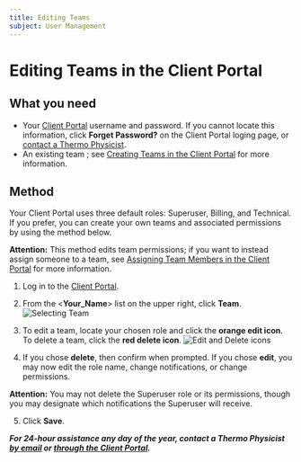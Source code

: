 ```yaml
---
title: Editing Teams
subject: User Management
---
```


# Editing Teams in the Client Portal

## What you need
* Your [Client Portal](https://core.thermo.io/login/) username and password. If you cannot locate this information, click **Forget Password?** on the Client Portal loging page, or [contact a Thermo Physicist](mailto:physicists@thermo.io).
* An existing team ; see [Creating Teams in the Client Portal](https://www.thermo.io/how-to/client-portal/creating-teams) for more information.

## Method
Your Client Portal uses three default roles: Superuser, Billing, and Technical. If you prefer, you can create your own teams and associated permissions by using the method below. 

**Attention:** This method edits team permissions; if you want to instead assign someone to a team, see [Assigning Team Members in the Client Portal](https://www.thermo.io/how-to/client-portal/assigning-teams) for more information.

1. Log in to the [Client Portal](https://core.thermo.io/login/).
2. From the <**Your_Name**> list on the upper right, click **Team**.
   ![Selecting Team](https://raw.githubusercontent.com/thermoio/docs/master/images/editing-teams/2017-11-14_18-03-15.png)

3. To edit a team, locate your chosen role and click the **orange edit icon**. To delete a team, click the **red delete icon**. 
   ![Edit and Delete icons](https://raw.githubusercontent.com/thermoio/docs/master/images/editing-teams/2017-11-14_18-15-59.png)

4. If you chose **delete**, then confirm when prompted. If you chose **edit**, you may now edit the role name, change notifications, or change permissions.

**Attention:** You may not delete the Superuser role or its permissions, though you may designate which notifications the Superuser will receive.
   
5. Click **Save**.
   

**_For 24-hour assistance any day of the year, contact a Thermo Physicist [by email](mailto:physicists@thermo.io) or [through the Client Portal](https://core.thermo.io/login/)._**
